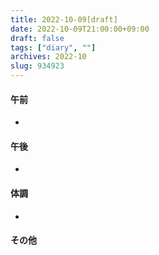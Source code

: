 ```yaml
---
title: 2022-10-09[draft]
date: 2022-10-09T21:00:00+09:00
draft: false
tags: ["diary", ""]
archives: 2022-10
slug: 934923
---
```

#### 午前
- 
#### 午後
- 
#### 体調
- 
#### その他